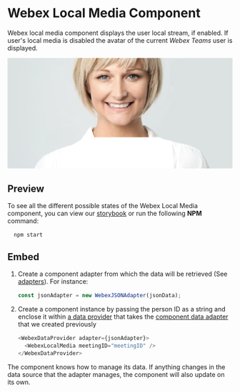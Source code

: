 # Webex Local Media Component

Webex local media component displays the user local stream, if enabled. If user's local media is disabled the avatar of the current _Webex Teams_ user is displayed.

<p align="center">
  <img src="./WebexLocalMedia.png" alt="Default Webex Local Media" />
</p>

## Preview

To see all the different possible states of the Webex Local Media component,
you can view our [storybook](https://webex.github.io/components/storybook/?path=/story/webex-local-media--enabled)
or run the following **NPM** command:

```shell
  npm start
```

## Embed

1. Create a component adapter from which the data will be retrieved (See [adapters](../../adapters)). For instance:

    ```js
    const jsonAdapter = new WebexJSONAdapter(jsonData);
    ```

2. Create a component instance by passing the person ID as a string and enclose it within
[a data provider](../WebexDataProvider/WebexDataProvider.js) that takes
the [component data adapter](../../adapters/WebexJSONAdapter.js) that we created previously

    ```js
    <WebexDataProvider adapter={jsonAdapter}>
      <WebexLocalMedia meetingID="meetingID" />
    </WebexDataProvider>
    ```

The component knows how to manage its data. If anything changes in the data source that the adapter manages,
the component will also update on its own.
